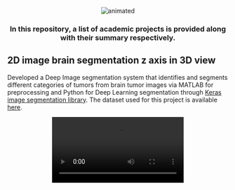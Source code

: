 <p align="center">
  <img src="https://user-images.githubusercontent.com/118008901/201532462-3bfad6ab-0b17-4b2f-9cd3-8c28283f4bf3.gif" alt="animated" />
</p>

<h3 align="center"> In this repository, a list of academic projects is provided along with their summary respectively.
</h3>


## 2D image brain segmentation z axis in 3D view 

Developed a Deep Image segmentation system that identifies and segments different categories of tumors from brain tumor images via MATLAB for preprocessing and Python for Deep Learning segmentation through [Keras image segmentation library](https://github.com/divamgupta/image-segmentation-keras/). The dataset used for this project is available [here](https://figshare.com/articles/brain_tumor_dataset/1512427/).



<p align="center">
  <video src="" />
</p>

